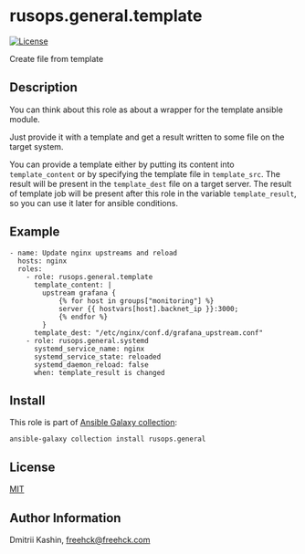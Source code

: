 rusops.general.template
=========

[![License](https://img.shields.io/badge/license-MIT%20License-brightgreen.svg)](https://opensource.org/licenses/MIT)

Create file from template

Description
-----------

You can think about this role as about a wrapper for the template ansible module.

Just provide it with a template and get a result written to some file on the target system.

You can provide a template either by putting its content into `template_content` or by specifying the template file in `template_src`. The result will be present in the `template_dest` file on a target server. The result of template job will be present after this role in the variable `template_result`, so you can use it later for ansible conditions.

Example
-------
```
- name: Update nginx upstreams and reload
  hosts: nginx
  roles:
    - role: rusops.general.template
      template_content: |
        upstream grafana {
            {% for host in groups["monitoring"] %}
            server {{ hostvars[host].backnet_ip }}:3000;
            {% endfor %}
        }
      template_dest: "/etc/nginx/conf.d/grafana_upstream.conf"
    - role: rusops.general.systemd
      systemd_service_name: nginx
      systemd_service_state: reloaded
      systemd_daemon_reload: false
      when: template_result is changed
```

Install
-------

This role is part of [Ansible Galaxy collection](https://galaxy.ansible.com/rusops/general):

`ansible-galaxy collection install rusops.general`

License
-------

[MIT](./LICENSE)

Author Information
------------------

Dmitrii Kashin, <freehck@freehck.com>
